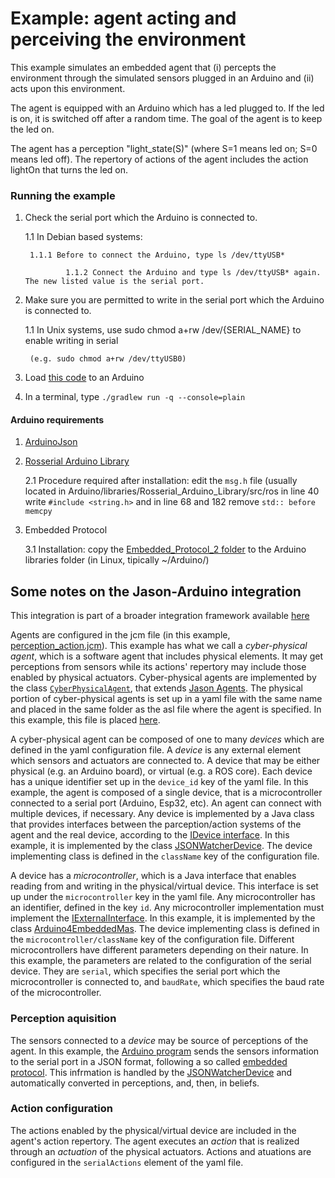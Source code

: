 # Example: agent acting and perceiving the environment

This example simulates an embedded agent that (i) percepts the environment through the simulated sensors plugged in an Arduino and (ii) acts upon this environment.

The agent is equipped with an Arduino which has a led plugged to. If the led is on, it is switched off after a random time. The goal of the agent is to keep the led on. 

The agent has a perception "light_state(S)" (where S=1 means led on; S=0 means led off). The repertory of actions of the agent includes the action lightOn that turns the led on.


### Running the example
1. Check the serial port which the Arduino is connected to.

	1.1 In Debian based systems:
        
		1.1.1 Before to connect the Arduino, type ls /dev/ttyUSB*

                1.1.2 Connect the Arduino and type ls /dev/ttyUSB* again. The new listed value is the serial port.

1. Make sure you are permitted to write in the serial port which the Arduino is connected to. 

	1.1 In Unix systems, use sudo chmod a+rw /dev/{SERIAL_NAME} to enable writing in serial 
		
		(e.g. sudo chmod a+rw /dev/ttyUSB0)

1. Load [this code](arduino/lights/lights.ino) to an Arduino

1. In a terminal, type ```./gradlew run -q --console=plain ```


#### Arduino requirements ###
1. [ArduinoJson](https://arduinojson.org/)

1. [Rosserial Arduino Library](https://github.com/frankjoshua/rosserial_arduino_lib)

   2.1 Procedure required after installation: edit the ```msg.h``` file (usually located in Arduino/libraries/Rosserial_Arduino_Library/src/ros in line 40 write ```#include <string.h>``` and in line 68 and 182 remove ```std:: before memcpy``` 
   
1. Embedded Protocol 

   3.1 Installation: copy the [Embedded_Protocol_2 folder](https://github.com/embedded-mas/embedded-mas/tree/master/src/arduino/Embedded_Protocol_2) to the Arduino libraries folder (in Linux, tipically ~/Arduino/)



## Some notes on the Jason-Arduino integration
This integration is part of a broader integration framework available [here](https://github.com/embedded-mas/embedded-mas)

Agents are configured in the jcm file (in this example, [perception_action.jcm](perception_action.jcm)). This example has what we call a <em>cyber-physical agent</em>, which is a software agent that includes physical elements. It may get perceptions from sensors while its actions' repertory may include those enabled by physical actuators. Cyber-physical agents are implemented by the class [`CyberPhysicalAgent`](https://github.com/embedded-mas/embedded-mas/blob/master/src/main/java/embedded/mas/bridges/jacamo/CyberPhysicalAgent.java), that extends [Jason Agents](https://github.com/jason-lang/jason/blob/master/src/main/java/jason/asSemantics/Agent.java). The physical portion of cyber-physical agents is set up in a yaml file with the same name and placed in the same folder as the asl file where the agent is specified. In this example, this file is placed [here](src/agt/sample_agent.yaml).


A cyber-physical agent can be composed of one to many <em>devices</em> which are defined in the yaml configuration file. A <em>device</em> is any external element which sensors and actuators are connected to. A device that may be either physical (e.g. an Arduino board), or virtual (e.g. a ROS core). Each device has a unique identifier set up in the ```device_id``` key of the yaml file. In this example, the agent is composed of a single device, that is a microcontroller connected to a serial port (Arduino, Esp32, etc). An agent can connect with multiple devices, if necessary. Any device is implemented by a Java class that provides interfaces between the parception/action systems of the agent and the real device, according to the [IDevice interface](https://github.com/embedded-mas/embedded-mas/blob/master/src/main/java/embedded/mas/bridges/jacamo/IDevice.java). In this example, it is implemented by the class [JSONWatcherDevice](https://github.com/embedded-mas/embedded-mas/blob/master/src/main/java/embedded/mas/bridges/jacamo/JSONWatcherDevice.java). The device implementing class is defined in the ```className``` key of the configuration file.


A device has a <em>microcontroller</em>, which is a Java interface that enables reading from and writing in the physical/virtual device. This interface is set up under the ```microcontroller``` key in the yaml file. Any microcontroller has an identifier, defined in the key ```id```. Any microcontroller implementation must implement the [IExternalInterface](https://github.com/embedded-mas/embedded-mas/blob/master/src/main/java/embedded/mas/bridges/jacamo/IExternalInterface.java). In this example, it is implemented by the class [Arduino4EmbeddedMas](https://github.com/embedded-mas/embedded-mas/blob/master/src/main/java/embedded/mas/bridges/javard/Arduino4EmbeddedMas.java). The device implementing class is defined in the ```microcontroller/className``` key of the configuration file. Different microcontrollers have different parameters depending on their nature. In this example, the parameters are related to the configuration of the serial device. They are ```serial```, which specifies the serial port which the microcontroller is connected to, and ```baudRate```, which specifies the baud rate of the microcontroller.


### Perception aquisition
The sensors connected to a <em>device</em> may be source of perceptions of the agent. In this example, the [Arduino program](../arduino/lights/lights.ino) sends the sensors information to the serial port in a JSON format, following a so called [embedded protocol](https://github.com/embedded-mas/embedded-mas/tree/master/src/arduino/Embedded_Protocol_2). This infrmation is handled by the [JSONWatcherDevice](https://github.com/embedded-mas/embedded-mas/blob/master/src/main/java/embedded/mas/bridges/jacamo/JSONWatcherDevice.java) and automatically converted in perceptions, and, then, in beliefs.

### Action configuration
The actions enabled by the physical/virtual device are included in the agent's action repertory. The agent executes an <em>action</em> that is realized through an <em>actuation</em> of the physical actuators. Actions and atuations are configured in the ```serialActions``` element of the yaml file.